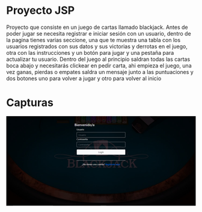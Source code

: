 # Proyecto JSP

Proyecto que consiste en un juego de cartas llamado blackjack. Antes de poder jugar se necesita registrar e iniciar sesión con un usuario, dentro de la pagina tienes varias seccione, 
una que te muestra una tabla con los usuarios registrados con sus datos y sus victorias y derrotas en el juego, otra con las instrucciones y un botón para jugar y una pestaña para actualizar tu usuario.
Dentro del juego al principio saldran todas las cartas boca abajo y necesitarás clickear en pedir carta, ahi empieza el juego, una vez ganas, pierdas o empates saldra un mensaje junto a las puntuaciones y 
dos botones uno para volver a jugar y otro para volver al inicio

# Capturas

![](CapturasREADME/Login.png)
